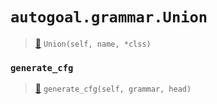 # `autogoal.grammar.Union`

> [📝](/usr/lib/python3/dist-packages/autogoal/grammar/_cfg.py#L390)
> `Union(self, name, *clss)`

### `generate_cfg`

> [📝](/usr/lib/python3/dist-packages/autogoal/grammar/_cfg.py#L399)
> `generate_cfg(self, grammar, head)`

